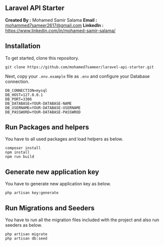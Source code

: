 ## Laravel API Starter


**Created By :** Mohamed Samir Salama
**Email :** mohammed7sameer2617@gmail.com
**LinkedIn :** https://www.linkedin.com/in/mohamed-samir-salama/



## Installation

To get started, clone this repository.

```
git clone https://github.com/mohamed7sameer/laravel-api-starter.git
```

Next, copy your `.env.example` file as `.env` and configure your Database connection.

```
DB_CONNECTION=mysql
DB_HOST=127.0.0.1
DB_PORT=3306
DB_DATABASE=YOUR-DATABASE-NAME
DB_USERNAME=YOUR-DATABASE-USERNAME
DB_PASSWORD=YOUR-DATABASE-PASSWROD
```

## Run Packages and helpers

You have to all used packages and load helpers as below.

```
composer install
npm install
npm run build
```

## Generate new application key

You have to generate new application key as below.

```
php artisan key:generate
```

## Run Migrations and Seeders

You have to run all the migration files included with the project and also run seeders as below.

```
php artisan migrate
php artisan db:seed
```

